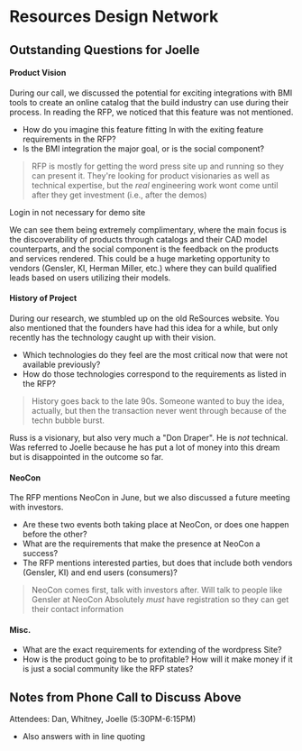 # Resources Design Network 

## Outstanding Questions for Joelle

#### Product Vision
During our call, we discussed the potential for exciting integrations with BMI tools to create an online catalog that the 
build industry can use during their process.  In reading the RFP, we noticed that this feature was not mentioned.  

- How do you imagine this feature fitting In with the exiting feature requirements in the RFP?  
- Is the BMI integration the major goal, or is the social component?  

> RFP is mostly for getting the word press site up and running so they can present it. 
  They're looking for product visionaries as well as technical expertise, but the *real* engineering work wont come until 
  after they get investment (i.e., after the demos)
  
  Login in not necessary for demo site
  

We can see them being extremely complimentary, where the main focus is the discoverability of products through catalogs and 
their CAD model counterparts, and the social component is the feedback on the products and services rendered.  This could be a 
huge marketing opportunity to vendors (Gensler, KI, Herman Miller, etc.)  where they can build qualified leads based on users 
utilizing their models.  

#### History of Project
During our research, we stumbled up on the old ReSources website.  You also mentioned that the founders have had this idea 
for a while, but only recently has the technology caught up with their vision.  

- Which technologies do they feel are the most critical now that were not available previously?  
- How do those technologies correspond to the requirements as listed in the RFP?

> History goes back to the late 90s. Someone wanted to buy the idea, actually, but then the transaction never went through 
  because of the techn bubble burst. 
  
  Russ is a visionary, but also very much a "Don Draper".  He is *not* technical.
  Was referred to Joelle because he has put a lot of money into this dream but is disappointed in the outcome so far.

#### NeoCon
The RFP mentions NeoCon in June, but we also discussed a future meeting with investors.  

- Are these two events both taking place at NeoCon, or does one happen before the other?  
- What are the requirements that make the presence at NeoCon a success?  
- The RFP mentions interested parties, but does that include both vendors (Gensler, KI) and end users (consumers)? 

> NeoCon comes first, talk with investors after. 
  Will talk to people like Gensler at NeoCon
  Absolutely *must* have registration so they can get their contact information

#### Misc.
- What are the exact requirements for extending of the wordpress Site?
- How is the product going to be to profitable?  How will it make money if it is just a social community like the RFP states?


## Notes from Phone Call to Discuss Above
Attendees: Dan, Whitney, Joelle (5:30PM-6:15PM)

- Also answers with in line quoting 
